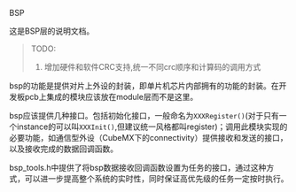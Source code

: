 BSP

这是BSP层的说明文档。

> TODO:
> 1. 增加硬件和软件CRC支持,统一不同crc顺序和计算码的调用方式

bsp的功能是提供对片上外设的封装，即单片机芯片内部拥有的功能的封装。在开发板pcb上集成的模块应该放在module层而不是这里。

bsp应该提供几种接口。包括初始化接口，一般命名为`XXXRegister()`(对于只有一个instance的可以叫`XXXInit()`,但建议统一风格都叫register)；调用此模块实现的必要功能，如通信型外设（CubeMX下的connectivity）提供接收和发送的接口，以及接收完成的数据回调函数。

bsp_tools.h中提供了将bsp数据接收回调函数设置为任务的接口，通过这种方式，可以进一步提高整个系统的实时性，同时保证高优先级的任务一定按时执行。